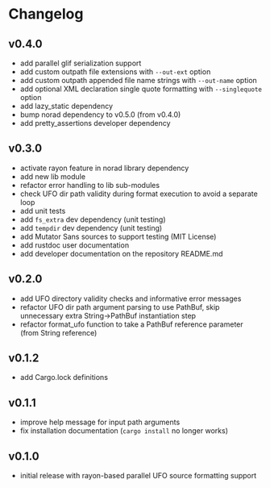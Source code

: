 # Changelog

## v0.4.0

- add parallel glif serialization support
- add custom outpath file extensions with `--out-ext` option
- add custom outpath appended file name strings with `--out-name` option
- add optional XML declaration single quote formatting with `--singlequote` option
- add lazy_static dependency
- bump norad dependency to v0.5.0 (from v0.4.0)
- add pretty_assertions developer dependency

## v0.3.0

- activate rayon feature in norad library dependency
- add new lib module
- refactor error handling to lib sub-modules
- check UFO dir path validity during format execution to avoid a separate loop
- add unit tests
- add `fs_extra` dev dependency (unit testing)
- add `tempdir` dev dependency (unit testing)
- add Mutator Sans sources to support testing (MIT License)
- add rustdoc user documentation
- add developer documentation on the repository README.md

## v0.2.0

- add UFO directory validity checks and informative error messages
- refactor UFO dir path argument parsing to use PathBuf, skip unnecessary extra String->PathBuf instantiation step
- refactor format_ufo function to take a PathBuf reference parameter (from String reference)

## v0.1.2

- add Cargo.lock definitions

## v0.1.1

- improve help message for input path arguments
- fix installation documentation (`cargo install` no longer works)

## v0.1.0

- initial release with rayon-based parallel UFO source formatting support
